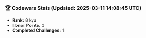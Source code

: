 ### 🏆 Codewars Stats (Updated: 2025-03-11 14:08:45 UTC)

- **Rank:** 8 kyu
- **Honor Points:** 3
- **Completed Challenges:** 1
